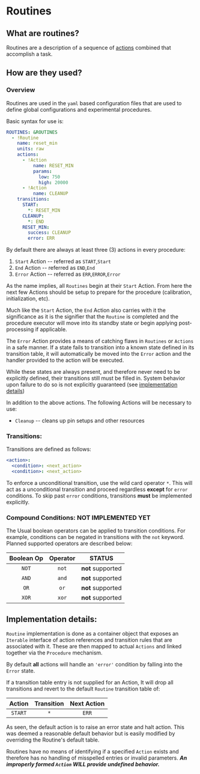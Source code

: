 # Routines

## What are routines?
Routines are a description of a sequence of [actions](../actions) combined that accomplish a task.

## How are they used?

### Overview
Routines are used in the `yaml` based configuration files that are used to define
global configurations and experimental procedures.

Basic syntax for use is:
```yaml
ROUTINES: &ROUTINES
  - !Routine
    name: reset_min
    units: raw
    actions:
      - !Action
          name: RESET_MIN
          params:
            low: 750
            high: 20000
      - !Action
          name: CLEANUP
    transitions:
      START:
        *: RESET_MIN
      CLEANUP:
        *: END
      RESET_MIN:
        success: CLEANUP
        error: ERR
```

By default there are always at least three (3) actions in every procedure:
1. `Start` Action  -- referred as `START`,`Start`
2. `End` Action -- referred as `END`,`End`
3. `Error` Action -- referred as `ERR`,`ERROR`,`Error`


As the name implies, all `Routines` begin at their `Start` Action. From here the next few Actions should be setup to prepare for the procedure (calibration, initialization, etc).

Much like the `Start` Action, the `End` Action also carries with it the significance as it is the signifier that the `Routine` is completed and the procedure executor will move into its standby state or begin applying post-processing if applicable.

The `Error` Action provides a means of catching flaws in `Routines` or `Actions` in a safe manner. If a state fails to transition into a known state defined in its transition table, it will automatically be moved into the `Error` action and the handler provided to the action will be executed.

While these states are always present, and therefore never need to be explicitly defined, their transitions still must be filled in. System behavior upon failure to do so is not explicitly guaranteed (see [implementation details](#implementation-details))


In addition to the above actions. The following Actions will be necessary to use:
- `Cleanup`  -- cleans up pin setups and other resources

### Transitions:

Transitions are defined as follows:
```yaml
<action>:
  <condition>: <next_action>
  <condition>: <next_action>
```

To enforce a unconditional transition, use the wild card operator `*`. This will act as a unconditional transition and proceed regardless **except** for `error` conditions.
To skip past `error` conditions, transitions **must** be implemented explicitly.


### Compound Conditions: **NOT IMPLEMENTED YET**
The Usual boolean operators can be applied to transition conditions.
For example, conditions can be negated in transitions with the `not` keyword.
Planned supported operators are described below:

|Boolean Op |Operator |     STATUS        |
|:---------:|:-------:|:-----------------:|
|   `NOT`   |  `not`  | **not** supported         |
|   `AND`   |  `and`  | **not** supported |
|   `OR`    |  `or`   | **not** supported |
|   `XOR`   |  `xor`  | **not** supported |


## Implementation details:

`Routine` implementation is done as a container object that exposes an `Iterable` interface of action references and transition rules that are associated with it.
These are then mapped to actual `Actions` and linked together via the `Procedure` mechanism.

By default **all** actions will handle an `'error'` condition by falling into the `Error` state.

If a transition table entry is not supplied for an Action, It will drop all transitions and revert to the default `Routine` transition table of:

| Action | Transition | Next Action |
|:------:|:----------:|:-----------:|
|`START` |     `*`    |    `ERR`    |

As seen, the default action is to raise an error state and halt action. This was deemed a reasonable default behavior but is easily modified by overriding the Routine's default table.

Routines have no means of identifying if a specified `Action` exists and therefore has no handling of misspelled entries or invalid parameters. ***An improperly formed `Action` ***WILL*** provide undefined behavior.***
